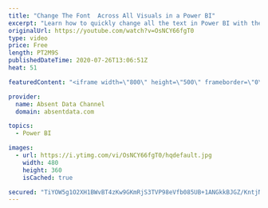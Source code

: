 ```yaml
---
title: "Change The Font  Across All Visuals in a Power BI"
excerpt: "Learn how to quickly change all the text in Power BI with the theme options in Power BI"
originalUrl: https://youtube.com/watch?v=OsNCY66fgT0
type: video
price: Free
length: PT2M9S
publishedDateTime: 2020-07-26T13:06:51Z
heat: 51

featuredContent: "<iframe width=\"800\" height=\"500\" frameborder=\"0\" src=\"https://www.youtube.com/embed/OsNCY66fgT0\" allow=\"accelerometer; autoplay; encrypted-media; gyroscope; picture-in-picture\" allowfullscreen></iframe>"

provider:
  name: Absent Data Channel
  domain: absentdata.com

topics:
  - Power BI

images:
  - url: https://i.ytimg.com/vi/OsNCY66fgT0/hqdefault.jpg
    width: 480
    height: 360
    isCached: true

secured: "TiYOW5g1O2XH1BWvBT4zKw9GKmRjS3TVP98eVfb085UB+1ANGkkBJGZ/KntjNjdGjsY6rqoFxiFzKArjxqgTVy7oLaU5PKxtQk/51lZtDdl/y6NuyhbJjT8PSdi5EbZLkjtjA4f3+FDq7fHPUPhz3KIBdYCb0pgMaQGMHyEY7Ky1FMEanEuqzDVxZHXpIyJNQdAafci1W+5ROtWegOaIGzuHLTopllJPAu9/qIn0M93N3fg9fBVZkXQeeZAh5eef8Av7MFTMNSu8ZNNDnz4Qz0CrdWeEXUV1FWze4HGzV9prXIZiklksJzLlDaouMQNM3vgAqYdrSkt06HVv9hbumqA7XoWWSo9Y2cQhb2pZLpaYtBqFtpI05m/ph+0nxfUSLcdGOztP/trEyEc8u82vOI31bfvBel9D2DexIR3jEw8=;MNaR7t3VYsqLqDHNVGGdtQ=="
---
```


